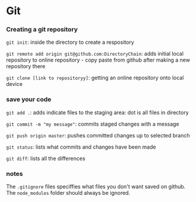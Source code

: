 # Git
### Creating a git repository
`git init`: inside the directory to create a respository

`git remote add origin git@github.com:DirectoryChain`: adds initial local repository to online repository - copy paste from github after making a new repository there

`git clone [link to repositoryy]`: getting an online repository onto local device

### save your code
`git add .`: adds indicate files to the staging area: dot is all files in directory

`git commit -m "my message"`: commits staged changes with a message

`git push origin master`: pushes committed changes up to selected branch

`git status`: lists what commits and changes have been made

`git diff`: lists all the differences

### notes

The `.gitignore` files speciffies what files you don't want saved on github. The `node_modules` folder should always be ignored.